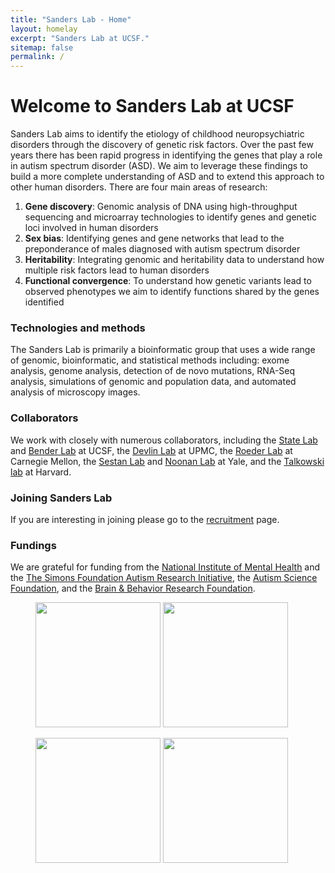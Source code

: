 ```yaml
---
title: "Sanders Lab - Home"
layout: homelay
excerpt: "Sanders Lab at UCSF."
sitemap: false
permalink: /
---
```


# Welcome to Sanders Lab at UCSF

Sanders Lab aims to identify the etiology of childhood neuropsychiatric disorders through the discovery of genetic risk factors. Over the past few years there has been rapid progress in identifying the genes that play a role in autism spectrum disorder (ASD). We aim to leverage these findings to build a more complete understanding of ASD and to extend this approach to other human disorders. There are four main areas of research:

1. **Gene discovery**: Genomic analysis of DNA using high-throughput sequencing and microarray technologies to identify genes and genetic loci involved in human disorders
2. **Sex bias**: Identifying genes and gene networks that lead to the preponderance of males diagnosed with autism spectrum disorder
3. **Heritability**: Integrating genomic and heritability data to understand how multiple risk factors lead to human disorders
4. **Functional convergence**: To understand how genetic variants lead to observed phenotypes we aim to identify functions shared by the genes identified

### Technologies and methods
The Sanders Lab is primarily a bioinformatic group that uses a wide range of genomic, bioinformatic, and statistical methods including: exome analysis, genome analysis, detection of de novo mutations, RNA-Seq analysis, simulations of genomic and population data, and automated analysis of microscopy images.

### Collaborators
We work with closely with numerous collaborators, including the [State Lab](https://www.mstatelab.com/) and [Bender Lab](https://benderlab.ucsf.edu/lab-members) at UCSF, the [Devlin Lab](http://www.psychiatry.pitt.edu/person/bernard-j-devlin-phd) at UPMC, the [Roeder Lab](http://www.stat.cmu.edu/~roeder/) at Carnegie Mellon, the [Sestan Lab](http://medicine.yale.edu/lab/sestan/index.aspx) and [Noonan Lab](http://medicine.yale.edu/lab/noonan/index.aspx) at Yale, and the [Talkowski lab](http://talkowski.mgh.harvard.edu/) at Harvard.

### Joining Sanders Lab
If you are interesting in joining please go to the [recruitment](recruitment) page.

### Fundings
We are grateful for funding from the [National Institute of Mental Health](https://www.nimh.nih.gov/) and the [The Simons Foundation Autism Research Initiative](https://www.sfari.org/), the [Autism Science Foundation](https://autismsciencefoundation.org/), and the [Brain & Behavior Research Foundation](https://www.bbrfoundation.org/).

<figure class="third">
<img src="{{ site.url }}{{ site.baseurl }}/images/logopic/Logo_NIMH.png" style="width: 200px">	<img src="{{ site.url }}{{ site.baseurl }}/images/logopic/Logo_SFARI.png" style="width: 200px">

<img src="{{ site.url }}{{ site.baseurl }}/images/logopic/Logo_ASF.jpeg" style="width: 200px"> <img src="{{ site.url }}{{ site.baseurl }}/images/logopic/Logo_BBRF.png" style="width: 200px">
</figure>







